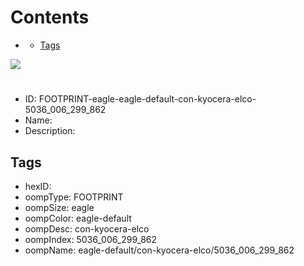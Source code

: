 



Contents
========

* [](#)
	* [Tags](#tags)
  
![][im]
# 

- ID: FOOTPRINT-eagle-eagle-default-con-kyocera-elco-5036_006_299_862
- Name: 
- Description: 

## Tags

- hexID: 
- oompType: FOOTPRINT
- oompSize: eagle
- oompColor: eagle-default
- oompDesc: con-kyocera-elco
- oompIndex: 5036_006_299_862
- oompName: eagle-default/con-kyocera-elco/5036_006_299_862



[im]: image.png
